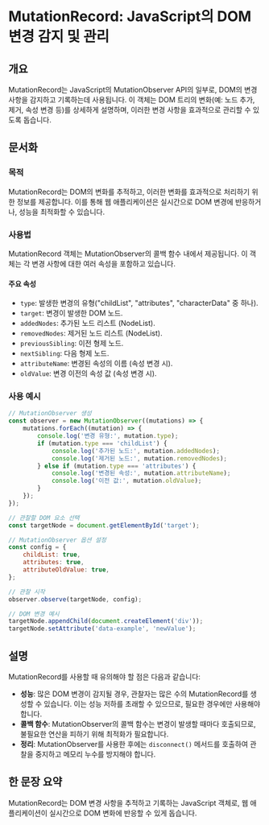 <!--
Meta Description: # MutationRecord: JavaScript의 DOM 변경 감지 및 관리 ## 개요 MutationRecord는 JavaScript의 MutationObserver API의 일부로, DOM의 변경 사항을 감지하고 기록하는데 사용됩니다. 이 객체는 DOM 트리의 ...
Meta Keywords: dom, mutation, console, log, mutationobserver
-->

# MutationRecord: JavaScript의 DOM 변경 감지 및 관리

## 개요
MutationRecord는 JavaScript의 MutationObserver API의 일부로, DOM의 변경 사항을 감지하고 기록하는데 사용됩니다. 이 객체는 DOM 트리의 변화(예: 노드 추가, 제거, 속성 변경 등)를 상세하게 설명하며, 이러한 변경 사항을 효과적으로 관리할 수 있도록 돕습니다.

## 문서화
### 목적
MutationRecord는 DOM의 변화를 추적하고, 이러한 변화를 효과적으로 처리하기 위한 정보를 제공합니다. 이를 통해 웹 애플리케이션은 실시간으로 DOM 변경에 반응하거나, 성능을 최적화할 수 있습니다.

### 사용법
MutationRecord 객체는 MutationObserver의 콜백 함수 내에서 제공됩니다. 이 객체는 각 변경 사항에 대한 여러 속성을 포함하고 있습니다.

#### 주요 속성
- `type`: 발생한 변경의 유형("childList", "attributes", "characterData" 중 하나).
- `target`: 변경이 발생한 DOM 노드.
- `addedNodes`: 추가된 노드 리스트 (NodeList).
- `removedNodes`: 제거된 노드 리스트 (NodeList).
- `previousSibling`: 이전 형제 노드.
- `nextSibling`: 다음 형제 노드.
- `attributeName`: 변경된 속성의 이름 (속성 변경 시).
- `oldValue`: 변경 이전의 속성 값 (속성 변경 시).

### 사용 예시
```javascript
// MutationObserver 생성
const observer = new MutationObserver((mutations) => {
    mutations.forEach((mutation) => {
        console.log('변경 유형:', mutation.type);
        if (mutation.type === 'childList') {
            console.log('추가된 노드:', mutation.addedNodes);
            console.log('제거된 노드:', mutation.removedNodes);
        } else if (mutation.type === 'attributes') {
            console.log('변경된 속성:', mutation.attributeName);
            console.log('이전 값:', mutation.oldValue);
        }
    });
});

// 관찰할 DOM 요소 선택
const targetNode = document.getElementById('target');

// MutationObserver 옵션 설정
const config = {
    childList: true,
    attributes: true,
    attributeOldValue: true,
};

// 관찰 시작
observer.observe(targetNode, config);

// DOM 변경 예시
targetNode.appendChild(document.createElement('div'));
targetNode.setAttribute('data-example', 'newValue');
```

## 설명
MutationRecord를 사용할 때 유의해야 할 점은 다음과 같습니다:
- **성능**: 많은 DOM 변경이 감지될 경우, 관찰자는 많은 수의 MutationRecord를 생성할 수 있습니다. 이는 성능 저하를 초래할 수 있으므로, 필요한 경우에만 사용해야 합니다.
- **콜백 함수**: MutationObserver의 콜백 함수는 변경이 발생할 때마다 호출되므로, 불필요한 연산을 피하기 위해 최적화가 필요합니다.
- **정리**: MutationObserver를 사용한 후에는 `disconnect()` 메서드를 호출하여 관찰을 중지하고 메모리 누수를 방지해야 합니다.

## 한 문장 요약
MutationRecord는 DOM 변경 사항을 추적하고 기록하는 JavaScript 객체로, 웹 애플리케이션이 실시간으로 DOM 변화에 반응할 수 있게 돕습니다.